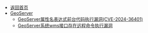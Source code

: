 - [返回首页](/)
- [GeoServer](GeoServer/)
  - [GeoServer属性名表达式前台代码执行漏洞(CVE-2024-36401)](GeoServer/GeoServer属性名表达式前台代码执行漏洞(CVE-2024-36401).md)
  - [GeoServer系统wms接口存在远程命令执行漏洞](GeoServer/GeoServer系统wms接口存在远程命令执行漏洞.md)
